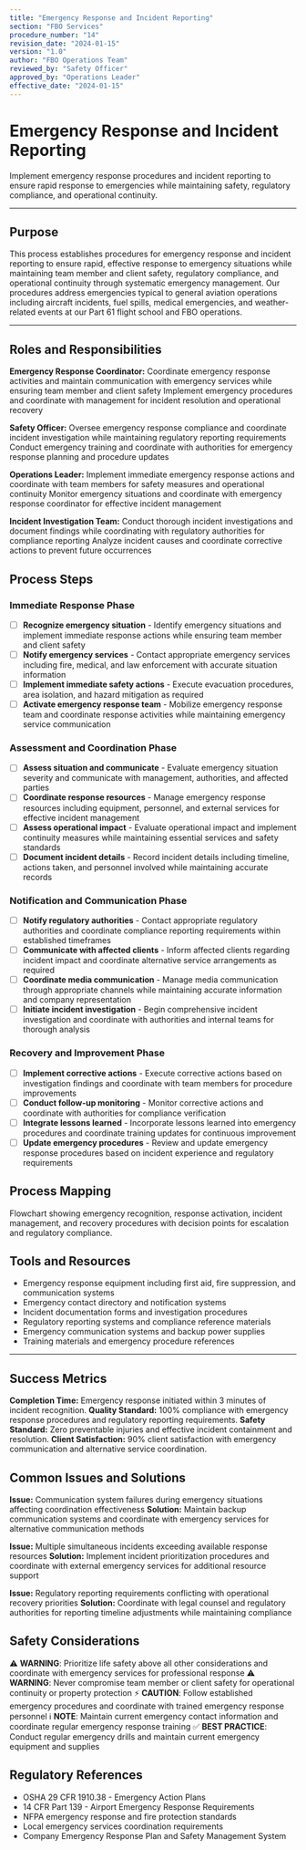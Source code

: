 ```yaml
---
title: "Emergency Response and Incident Reporting"
section: "FBO Services"
procedure_number: "14"
revision_date: "2024-01-15"
version: "1.0"
author: "FBO Operations Team"
reviewed_by: "Safety Officer"
approved_by: "Operations Leader"
effective_date: "2024-01-15"
---
```


# Emergency Response and Incident Reporting

Implement emergency response procedures and incident reporting to ensure rapid response to emergencies while maintaining safety, regulatory compliance, and operational continuity.

_____________________________________________________________________________________________

## Purpose

This process establishes procedures for emergency response and incident reporting to ensure rapid, effective response to emergency situations while maintaining team member and client safety, regulatory compliance, and operational continuity through systematic emergency management. Our procedures address emergencies typical to general aviation operations including aircraft incidents, fuel spills, medical emergencies, and weather-related events at our Part 61 flight school and FBO operations.

_____________________________________________________________________________________________

## Roles and Responsibilities

**Emergency Response Coordinator:**
Coordinate emergency response activities and maintain communication with emergency services while ensuring team member and client safety
Implement emergency procedures and coordinate with management for incident resolution and operational recovery

**Safety Officer:**
Oversee emergency response compliance and coordinate incident investigation while maintaining regulatory reporting requirements
Conduct emergency training and coordinate with authorities for emergency response planning and procedure updates

**Operations Leader:**
Implement immediate emergency response actions and coordinate with team members for safety measures and operational continuity
Monitor emergency situations and coordinate with emergency response coordinator for effective incident management

**Incident Investigation Team:**
Conduct thorough incident investigations and document findings while coordinating with regulatory authorities for compliance reporting
Analyze incident causes and coordinate corrective actions to prevent future occurrences

## Process Steps

### Immediate Response Phase

- [ ] **Recognize emergency situation** - Identify emergency situations and implement immediate response actions while ensuring team member and client safety
- [ ] **Notify emergency services** - Contact appropriate emergency services including fire, medical, and law enforcement with accurate situation information
- [ ] **Implement immediate safety actions** - Execute evacuation procedures, area isolation, and hazard mitigation as required
- [ ] **Activate emergency response team** - Mobilize emergency response team and coordinate response activities while maintaining emergency service communication

### Assessment and Coordination Phase

- [ ] **Assess situation and communicate** - Evaluate emergency situation severity and communicate with management, authorities, and affected parties
- [ ] **Coordinate response resources** - Manage emergency response resources including equipment, personnel, and external services for effective incident management
- [ ] **Assess operational impact** - Evaluate operational impact and implement continuity measures while maintaining essential services and safety standards
- [ ] **Document incident details** - Record incident details including timeline, actions taken, and personnel involved while maintaining accurate records

### Notification and Communication Phase

- [ ] **Notify regulatory authorities** - Contact appropriate regulatory authorities and coordinate compliance reporting requirements within established timeframes
- [ ] **Communicate with affected clients** - Inform affected clients regarding incident impact and coordinate alternative service arrangements as required
- [ ] **Coordinate media communication** - Manage media communication through appropriate channels while maintaining accurate information and company representation
- [ ] **Initiate incident investigation** - Begin comprehensive incident investigation and coordinate with authorities and internal teams for thorough analysis

### Recovery and Improvement Phase

- [ ] **Implement corrective actions** - Execute corrective actions based on investigation findings and coordinate with team members for procedure improvements
- [ ] **Conduct follow-up monitoring** - Monitor corrective actions and coordinate with authorities for compliance verification
- [ ] **Integrate lessons learned** - Incorporate lessons learned into emergency procedures and coordinate training updates for continuous improvement
- [ ] **Update emergency procedures** - Review and update emergency response procedures based on incident experience and regulatory requirements

## Process Mapping

Flowchart showing emergency recognition, response activation, incident management, and recovery procedures with decision points for escalation and regulatory compliance.

## Tools and Resources

- Emergency response equipment including first aid, fire suppression, and communication systems
- Emergency contact directory and notification systems
- Incident documentation forms and investigation procedures
- Regulatory reporting systems and compliance reference materials
- Emergency communication systems and backup power supplies
- Training materials and emergency procedure references

_____________________________________________________________________________________________

## Success Metrics

**Completion Time:** Emergency response initiated within 3 minutes of incident recognition.
**Quality Standard:** 100% compliance with emergency response procedures and regulatory reporting requirements.
**Safety Standard:** Zero preventable injuries and effective incident containment and resolution.
**Client Satisfaction:** 90% client satisfaction with emergency communication and alternative service coordination.

## Common Issues and Solutions

**Issue:** Communication system failures during emergency situations affecting coordination effectiveness
**Solution:** Maintain backup communication systems and coordinate with emergency services for alternative communication methods

**Issue:** Multiple simultaneous incidents exceeding available response resources
**Solution:** Implement incident prioritization procedures and coordinate with external emergency services for additional resource support

**Issue:** Regulatory reporting requirements conflicting with operational recovery priorities
**Solution:** Coordinate with legal counsel and regulatory authorities for reporting timeline adjustments while maintaining compliance

## Safety Considerations

⚠️ **WARNING**: Prioritize life safety above all other considerations and coordinate with emergency services for professional response
⚠️ **WARNING**: Never compromise team member or client safety for operational continuity or property protection
⚡ **CAUTION**: Follow established emergency procedures and coordinate with trained emergency response personnel
ℹ️ **NOTE**: Maintain current emergency contact information and coordinate regular emergency response training
✅ **BEST PRACTICE**: Conduct regular emergency drills and maintain current emergency equipment and supplies

## Regulatory References

- OSHA 29 CFR 1910.38 - Emergency Action Plans
- 14 CFR Part 139 - Airport Emergency Response Requirements
- NFPA emergency response and fire protection standards
- Local emergency services coordination requirements
- Company Emergency Response Plan and Safety Management System
